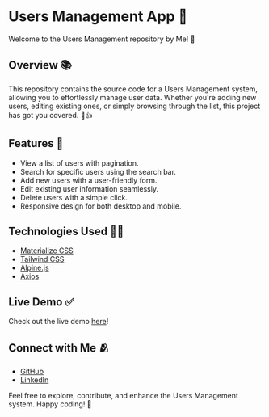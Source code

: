# Users Management App :rocket:
Welcome to the Users Management repository by Me! :slightly_smiling_face:
## Overview :books:
This repository contains the source code for a Users Management system, allowing you to effortlessly manage user data. Whether you're adding new users, editing existing ones, or simply browsing through the list, this project has got you covered. :otter::thumbsup:
## Features :star2:
- View a list of users with pagination.
- Search for specific users using the search bar.
- Add new users with a user-friendly form.
- Edit existing user information seamlessly.
- Delete users with a simple click.
- Responsive design for both desktop and mobile.
## Technologies Used :man_technologist:
* [Materialize CSS](https://materializecss.com/)
* [Tailwind CSS](https://tailwindcss.com/)
* [Alpine.js](https://alpinejs.dev/)
* [Axios](https://axios-http.com/)
## Live Demo :white_check_mark:
Check out the live demo [here](https://zerodevelopr.github.io/Users-Management/)!
## Connect with Me :people_hugging:
+ [GitHub](https://github.com/ZeroDevelopr)
+ [LinkedIn](https://linkedin.com/in/zerodevelopr)

Feel free to explore, contribute, and enhance the Users Management system. Happy coding! :dizzy:
